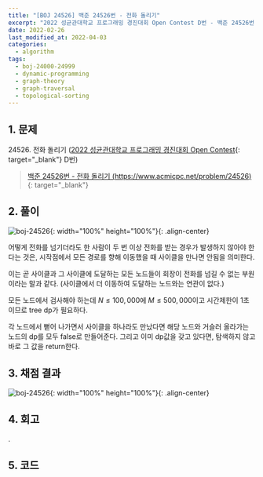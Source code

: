 ```yaml
---
title: "[BOJ 24526] 백준 24526번 - 전화 돌리기"
excerpt: "2022 성균관대학교 프로그래밍 경진대회 Open Contest D번 - 백준 24526번 전화 돌리기 풀이"
date: 2022-02-26
last_modified_at: 2022-04-03
categories:
  - algorithm
tags:
  - boj-24000-24999
  - dynamic-programming
  - graph-theory
  - graph-traversal
  - topological-sorting
---
```


## 1. 문제
$24526$. 전화 돌리기 ([2022 성균관대학교 프로그래밍 경진대회 Open Contest](https://burningfalls.github.io/contest/2022-skku-baekjoon-contest/){: target="_blank"} D번)

> [백준 24526번 - 전화 돌리기 (https://www.acmicpc.net/problem/24526)](https://www.acmicpc.net/problem/24526){: target="_blank"}

## 2. 풀이

![boj-24526](https://user-images.githubusercontent.com/30232837/161428514-e5d4132a-7f60-4b3a-ae5b-5ae8f7ba0073.png "boj-24526"){: width="100%" height="100%"}{: .align-center}

어떻게 전화를 넘기더라도 한 사람이 두 번 이상 전화를 받는 경우가 발생하지 않아야 한다는 것은, 시작점에서 모든 경로를 향해 이동했을 때 사이클을 만나면 안됨을 의미한다. 

이는 곧 사이클과 그 사이클에 도달하는 모든 노드들이 회장이 전화를 넘길 수 없는 부원이라는 말과 같다. (사이클에서 더 이동하여 도달하는 노드와는 연관이 없다.)

모든 노드에서 검사해야 하는데 $N\leq 100,000$에 $M\leq 500,000$이고 시간제한이 $1$초이므로 tree dp가 필요하다. 

각 노드에서 뻗어 나가면서 사이클을 하나라도 만났다면 해당 노드와 거슬러 올라가는 노드의 dp를 모두 false로 만들어준다. 그리고 이미 dp값을 갖고 있다면, 탐색하지 않고 바로 그 값을 return한다. 

## 3. 채점 결과

![boj-24526](https://user-images.githubusercontent.com/30232837/161428554-36df23c2-cce4-4fe5-9169-3184d9f24800.png "boj-24526"){: width="100%" height="100%"}{: .align-center}

## 4. 회고

.

## 5. 코드

<script src="https://gist.github.com/BurningFalls/81d47d45eed4b282d866e3c0012463db.js"></script>